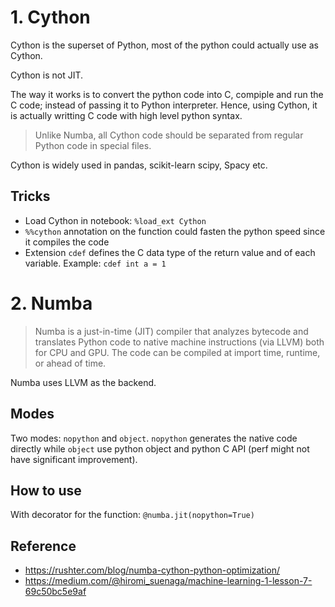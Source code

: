 # 1. Cython
Cython is the superset of Python, most of the python could actually use as Cython.

Cython is not JIT.

The way it works is to convert the python code into C, compiple and run the C code; instead of passing it to Python interpreter. Hence, using Cython, it is actually writting C code with high level python syntax.

> Unlike Numba, all Cython code should be separated from regular Python code in special files.

Cython is widely used in pandas, scikit-learn scipy, Spacy etc.

## Tricks
- Load Cython in notebook: `%load_ext Cython`
- `%%cython` annotation on the function could fasten the python speed since it compiles the code
- Extension `cdef` defines the C data type of the return value and of each variable. Example: `cdef int a = 1`

# 2. Numba
> Numba is a just-in-time (JIT) compiler that analyzes bytecode and translates Python code to native machine instructions (via LLVM) both for CPU and GPU. The code can be compiled at import time, runtime, or ahead of time.

Numba uses LLVM as the backend.

## Modes
Two modes: `nopython` and `object`. `nopython` generates the native code directly while `object` use python object and python C API (perf might not have significant improvement).

## How to use
With decorator for the function: `@numba.jit(nopython=True)`

## Reference
- https://rushter.com/blog/numba-cython-python-optimization/
- https://medium.com/@hiromi_suenaga/machine-learning-1-lesson-7-69c50bc5e9af